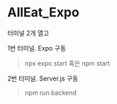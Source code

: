 # AllEat_Expo

터미널 2개 열고

1번 터미널. Expo 구동
> npx expo start
혹은
> npm start

2번 터미널. Server.js 구동
> npm run backend
